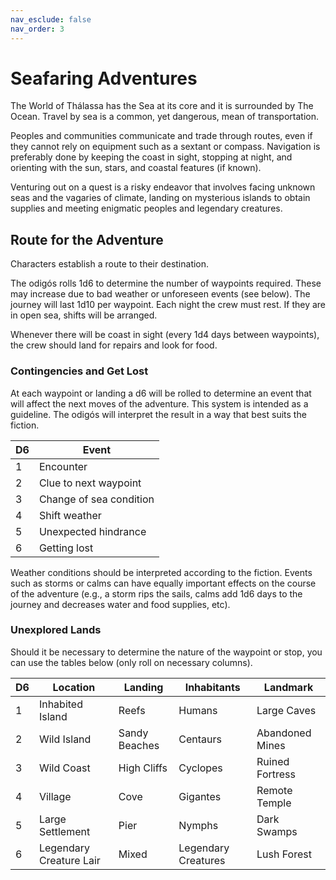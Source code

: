 ```yaml
---
nav_esclude: false
nav_order: 3
---
```


# Seafaring Adventures

The World of Thálassa has the Sea at its core and it is surrounded by The Ocean. Travel by sea is a common, yet dangerous, mean of transportation. 

Peoples and communities communicate and trade through routes, even if they cannot rely on equipment such as a sextant or compass. Navigation is preferably done by keeping the coast in sight, stopping at night, and orienting with the sun, stars, and coastal features (if known).

Venturing out on a quest is a risky endeavor that involves facing unknown seas and the vagaries of climate, landing on mysterious islands to obtain supplies and meeting enigmatic peoples and legendary creatures.

## Route for the Adventure
Characters establish a route to their destination. 

The odigós rolls 1d6 to determine the number of waypoints required. These may increase due to bad weather or unforeseen events (see below). The journey will last 1d10 per waypoint. Each night the crew must rest. If they are in open sea, shifts will be arranged.

Whenever there will be coast in sight (every 1d4 days between waypoints), the crew should land for repairs and look for food.

### Contingencies and Get Lost

At each waypoint or landing a d6 will be rolled to determine an event that will affect the next moves of the adventure. This system is intended as a guideline. The odigós will interpret the result in a way that best suits the fiction.

| D6 | Event                   |
|----|-------------------------|
| 1  | Encounter               |
| 2  | Clue to next waypoint   |
| 3  | Change of sea condition |
| 4  | Shift weather           |
| 5  | Unexpected hindrance    |
| 6  | Getting lost            |

Weather conditions should be interpreted according to the fiction. Events such as storms or calms can have equally important effects on the course of the adventure (e.g., a storm rips the sails, calms add 1d6 days to the journey and decreases water and food supplies, etc).

### Unexplored Lands

Should it be necessary to determine the nature of the waypoint or stop, you can use the tables below (only roll on necessary columns).

| D6 | Location                | Landing       | Inhabitants         | Landmark        |
|----|-------------------------|---------------|---------------------|-----------------|
| 1  | Inhabited Island        | Reefs         | Humans              | Large Caves     |
| 2  | Wild Island             | Sandy Beaches | Centaurs            | Abandoned Mines |
| 3  | Wild Coast              | High Cliffs   | Cyclopes            | Ruined Fortress |
| 4  | Village                 | Cove          | Gigantes            | Remote Temple   |
| 5  | Large Settlement        | Pier          | Nymphs              | Dark Swamps     |
| 6  | Legendary Creature Lair | Mixed         | Legendary Creatures | Lush Forest     |
